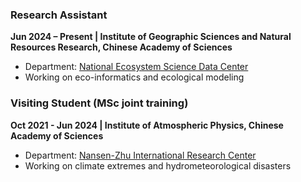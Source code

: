 ### **Research Assistant**  
**Jun 2024 – Present | Institute of Geographic Sciences and Natural Resources Research, Chinese Academy of Sciences**  
- Department: [National Ecosystem Science Data Center](https://www.nesdc.org.cn/)
- Working on eco-informatics and ecological modeling


### **Visiting Student (MSc joint training)**  
**Oct 2021 - Jun 2024 | Institute of Atmospheric Physics, Chinese Academy of Sciences**  
- Department: [Nansen-Zhu International Research Center](https://nzc.iap.ac.cn/)
- Working on climate extremes and hydrometeorological disasters

